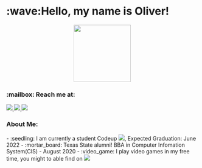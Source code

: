 <h1>:wave:Hello, my name is Oliver!</h1>
<div id="header" align="center">
    <img src="https://media.giphy.com/media/M9gbBd9nbDrOTu1Mqx/giphy.gif"width="150">
</div>

<h3>:mailbox: Reach me at:</h3>

<div id="badge">
    <a href = "www.linkedin.com/in/oliver-ton">
         <img src="https://img.shields.io/badge/LinkedIn-blue?logo=linkedin&logoColor=white">
    </a>
    <a href= mailto: oliver.ton75@gmail.com>
        <img src="https://img.shields.io/badge/Gmail-D14836?logo=gmail&logoColor=white">
    </a>
    <img src="https://komarev.com/ghpvc/?username=Olivert75">
</div>

<h3 align="left"> About Me: </h3>
- :seedling: I am currently a student Codeup <img src="https://img.shields.io/badge/Codeup-green?logo=Codeup&logoColor=white">, Expected Graduation: June 2022
- :mortar_board: Texas State alumni! BBA in Computer Infomation System(CIS) - August 2020
- :video_game: I play video games in my free time, you might to able find on <img src="https://img.shields.io/badge/Steam-blue?logo=Steam&logoColor=white">

